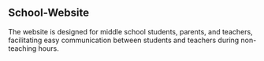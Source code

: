 ## School-Website
The website is designed for middle school students, parents, and teachers, facilitating easy communication between students and teachers during non-teaching hours.
